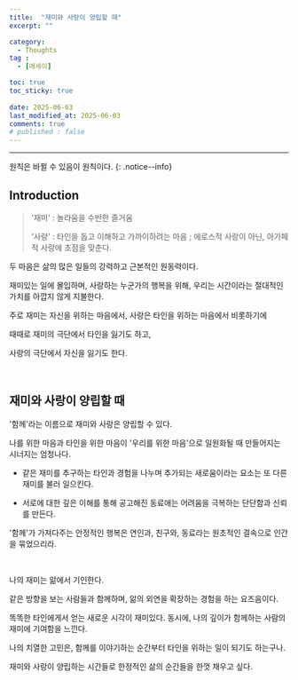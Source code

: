 ```yaml
---
title:  "재미와 사랑이 양립할 때" 
excerpt: ""

category:
  - Thoughts
tag :
  - [에세이]

toc: true
toc_sticky: true
 
date: 2025-06-03
last_modified_at: 2025-06-03
comments: true
# published : false
---
```


---

원칙은 바뀔 수 있음이 원칙이다.
{: .notice--info}
## Introduction

> '재미' : 놀라움을 수반한 즐거움
> 
> '사랑' : 타인을 돕고 이해하고 가까이하려는 마음 ; 에로스적 사랑이 아닌, 아가페적 사랑에 초점을 맞춘다.

두 마음은 삶의 많은 일들의 강력하고 근본적인 원동력이다. 

재미있는 일에 몰입하며, 사랑하는 누군가의 행복을 위해, 우리는 시간이라는 절대적인 가치를 아깝지 않게 지불한다.

주로 재미는 자신을 위하는 마음에서, 사랑은 타인을 위하는 마음에서 비롯하기에

때때로 재미의 극단에서 타인을 잃기도 하고, 

사랑의 극단에서 자신을 잃기도 한다.

<br>

## 재미와 사랑이 양립할 때

'함께'라는 이름으로 재미와 사랑은 양립할 수 있다.

나를 위한 마음과 타인을 위한 마음이 '우리를 위한 마음'으로 일원화될 때 만들어지는 시너지는 엄청나다.

- 같은 재미를 추구하는 타인과 경험을 나누며 추가되는 새로움이라는 요소는 또 다른 재미를 불러 일으킨다. 

- 서로에 대한 깊은 이해를 통해 공고해진 동료애는 어려움을 극복하는 단단함과 신뢰를 만든다.

'함께'가 가져다주는 안정적인 행복은 연인과, 친구와, 동료라는 원초적인 결속으로 인간을 묶었으리라.

<br>

나의 재미는 앎에서 기인한다.

같은 방향을 보는 사람들과 함께하며, 앎의 외연을 확장하는 경험을 하는 요즈음이다.

똑똑한 타인에게서 얻는 새로운 시각이 재미있다. 동시에, 나의 깊이가 함께하는 사람의 재미에 기여함을 느낀다. 

나의 치열한 고민은, 함께를 이야기하는 순간부터 타인을 위하는 일이 되기도 하는구나.

재미와 사랑이 양립하는 시간들로 한정적인 삶의 순간들을 한껏 채우고 싶다. 